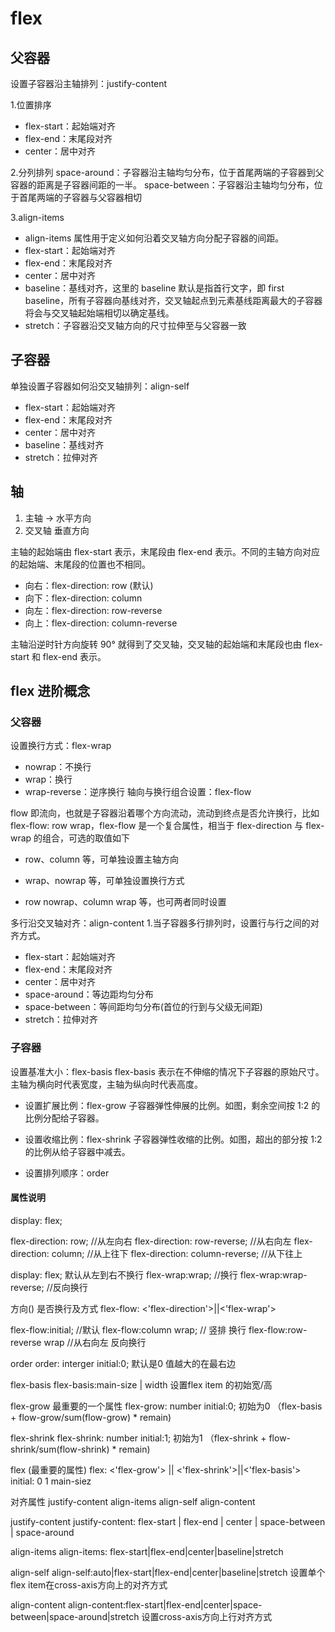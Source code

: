# flex

## 父容器

设置子容器沿主轴排列：justify-content

1.位置排序

- flex-start：起始端对齐
- flex-end：末尾段对齐
- center：居中对齐

2.分列排列
space-around：子容器沿主轴均匀分布，位于首尾两端的子容器到父容器的距离是子容器间距的一半。
space-between：子容器沿主轴均匀分布，位于首尾两端的子容器与父容器相切

3.align-items

- align-items 属性用于定义如何沿着交叉轴方向分配子容器的间距。
- flex-start：起始端对齐
- flex-end：末尾段对齐
- center：居中对齐
- baseline：基线对齐，这里的 baseline 默认是指首行文字，即 first baseline，所有子容器向基线对齐，交叉轴起点到元素基线距离最大的子容器将会与交叉轴起始端相切以确定基线。
- stretch：子容器沿交叉轴方向的尺寸拉伸至与父容器一致

## 子容器

单独设置子容器如何沿交叉轴排列：align-self

- flex-start：起始端对齐
- flex-end：末尾段对齐
- center：居中对齐
- baseline：基线对齐
- stretch：拉伸对齐

## 轴

1. 主轴  → 水平方向
2. 交叉轴  垂直方向

主轴的起始端由 flex-start 表示，末尾段由 flex-end 表示。不同的主轴方向对应的起始端、末尾段的位置也不相同。

- 向右：flex-direction: row (默认)
- 向下：flex-direction: column
- 向左：flex-direction: row-reverse
- 向上：flex-direction: column-reverse

主轴沿逆时针方向旋转 90° 就得到了交叉轴，交叉轴的起始端和末尾段也由 flex-start 和 flex-end 表示。

## flex 进阶概念

### 父容器

设置换行方式：flex-wrap

- nowrap：不换行
- wrap：换行
- wrap-reverse：逆序换行
轴向与换行组合设置：flex-flow

flow 即流向，也就是子容器沿着哪个方向流动，流动到终点是否允许换行，比如 flex-flow: row wrap，flex-flow 是一个复合属性，相当于 flex-direction 与 flex-wrap 的组合，可选的取值如下

- row、column 等，可单独设置主轴方向

- wrap、nowrap 等，可单独设置换行方式

- row nowrap、column wrap 等，也可两者同时设置

多行沿交叉轴对齐：align-content
1.当子容器多行排列时，设置行与行之间的对齐方式。

- flex-start：起始端对齐
- flex-end：末尾段对齐
- center：居中对齐
- space-around：等边距均匀分布
- space-between：等间距均匀分布(首位的行到与父级无间距)
- stretch：拉伸对齐

### 子容器

设置基准大小：flex-basis
flex-basis 表示在不伸缩的情况下子容器的原始尺寸。主轴为横向时代表宽度，主轴为纵向时代表高度。

- 设置扩展比例：flex-grow
子容器弹性伸展的比例。如图，剩余空间按 1:2 的比例分配给子容器。

- 设置收缩比例：flex-shrink
子容器弹性收缩的比例。如图，超出的部分按 1:2 的比例从给子容器中减去。

- 设置排列顺序：order

#### 属性说明
display: flex;

flex-direction: row; //从左向右
flex-direction: row-reverse; //从右向左
flex-direction: column; //从上往下
flex-direction: column-reverse; //从下往上

display: flex; 默认从左到右不换行
flex-wrap:wrap; //换行
flex-wrap:wrap-reverse; //反向换行

方向() 是否换行及方式
flex-flow: <'flex-direction'>||<'flex-wrap'>

flex-flow:initial; //默认
flex-flow:column wrap; // 竖排 换行
flex-flow:row-reverse wrap //从右向左 反向换行

order
order: interger
initial:0; 默认是0 值越大的在最右边

flex-basis
flex-basis:main-size | width
设置flex item 的初始宽/高

flex-grow 最重要的一个属性
flex-grow: number
initial:0; 初始为0
（flex-basis + flow-grow/sum(flow-grow) * remain)

flex-shrink
flex-shrink: number
initial:1; 初始为1
（flex-shrink + flow-shrink/sum(flow-shrink) * remain)

flex (最重要的属性)
flex: <'flex-grow'> || <'flex-shrink'>||<'flex-basis'>
initial: 0 1 main-siez

对齐属性
justify-content
align-items
align-self
align-content

justify-content
justify-content: flex-start | flex-end | center | space-between | space-around

align-items
align-items: flex-start|flex-end|center|baseline|stretch

align-self
align-self:auto|flex-start|flex-end|center|baseline|stretch
设置单个flex item在cross-axis方向上的对齐方式

align-content
align-content:flex-start|flex-end|center|space-between|space-around|stretch
设置cross-axis方向上行对齐方式
